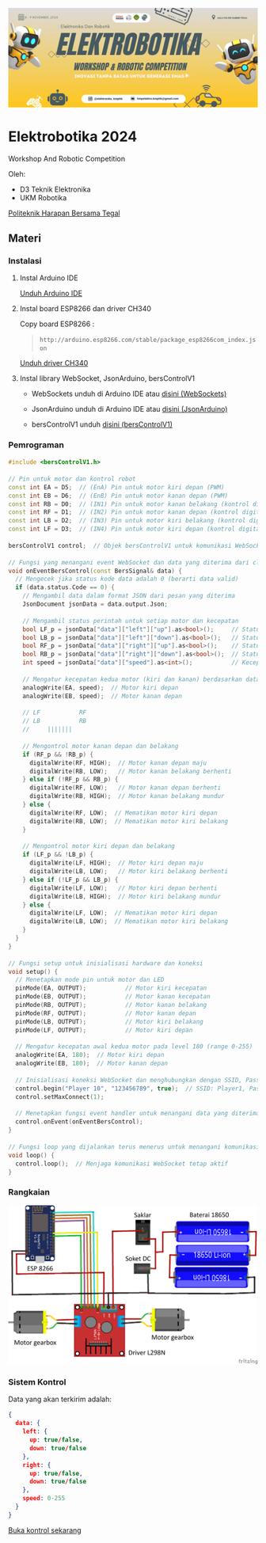 ![Elektrobotika 2024](https://github.com/Faizyee/Elektrobotika_2024/blob/a62c9610bb55eec299da8ea1fce67014cdcda204/fp.png)

# Elektrobotika 2024
Workshop And Robotic Competition

Oleh:
- D3 Teknik Elektronika
- UKM Robotika

[Politeknik Harapan Bersama Tegal](https://www.poltekharber.ac.id)

## Materi

### Instalasi

1. Instal Arduino IDE
   
   [Unduh Arduino IDE](https://www.arduino.cc/en/software)

3. Instal board ESP8266 dan driver CH340

   Copy board ESP8266 :
   >  ```http://arduino.esp8266.com/stable/package_esp8266com_index.json```

   [Unduh driver CH340](https://sparks.gogo.co.nz/ch340.html)

5. Instal library WebSocket, JsonArduino, bersControlV1

   - WebSockets unduh di Arduino IDE atau [disini (WebSockets)](https://github.com/Links2004/arduinoWebSockets)
   
   - JsonArduino unduh di Arduino IDE atau [disini (JsonArduino)](https://github.com/bblanchon/ArduinoJson)
   
   - bersControlV1 unduh [disini (bersControlV1)](https://github.com/Faizyee/BersControl/archive/refs/heads/main.zip)

### Pemrograman

```ino
#include <bersControlV1.h>

// Pin untuk motor dan kontrol robot
const int EA = D5;  // (EnA) Pin untuk motor kiri depan (PWM)
const int EB = D6;  // (EnB) Pin untuk motor kanan depan (PWM)
const int RB = D0;  // (IN1) Pin untuk motor kanan belakang (kontrol digital)
const int RF = D1;  // (IN2) Pin untuk motor kanan depan (kontrol digital)
const int LB = D2;  // (IN3) Pin untuk motor kiri belakang (kontrol digital)
const int LF = D3;  // (IN4) Pin untuk motor kiri depan (kontrol digital)

bersControlV1 control;  // Objek bersControlV1 untuk komunikasi WebSocket

// Fungsi yang menangani event WebSocket dan data yang diterima dari client
void onEventBersControl(const BersSignal& data) {
  // Mengecek jika status kode data adalah 0 (berarti data valid)
  if (data.status.Code == 0) {
    // Mengambil data dalam format JSON dari pesan yang diterima
    JsonDocument jsonData = data.output.Json;

    // Mengambil status perintah untuk setiap motor dan kecepatan
    bool LF_p = jsonData["data"]["left"]["up"].as<bool>();     // Status motor kiri depan (gerak maju)
    bool LB_p = jsonData["data"]["left"]["down"].as<bool>();   // Status motor kiri belakang (gerak mundur)
    bool RF_p = jsonData["data"]["right"]["up"].as<bool>();    // Status motor kanan depan (gerak maju)
    bool RB_p = jsonData["data"]["right"]["down"].as<bool>();  // Status motor kanan belakang (gerak mundur)
    int speed = jsonData["data"]["speed"].as<int>();           // Kecepatan motor (PWM)

    // Mengatur kecepatan kedua motor (kiri dan kanan) berdasarkan data yang diterima
    analogWrite(EA, speed);  // Motor kiri depan
    analogWrite(EB, speed);  // Motor kanan depan

    // LF           RF
    // LB           RB
    //     |||||||    

    // Mengontrol motor kanan depan dan belakang
    if (RF_p && !RB_p) {
      digitalWrite(RF, HIGH);  // Motor kanan depan maju
      digitalWrite(RB, LOW);   // Motor kanan belakang berhenti
    } else if (!RF_p && RB_p) {
      digitalWrite(RF, LOW);   // Motor kanan depan berhenti
      digitalWrite(RB, HIGH);  // Motor kanan belakang mundur
    } else {
      digitalWrite(RF, LOW);  // Mematikan motor kiri depan
      digitalWrite(RB, LOW);  // Mematikan motor kiri belakang
    }

    // Mengontrol motor kiri depan dan belakang
    if (LF_p && !LB_p) {
      digitalWrite(LF, HIGH);  // Motor kiri depan maju
      digitalWrite(LB, LOW);   // Motor kiri belakang berhenti
    } else if (!LF_p && LB_p) {
      digitalWrite(LF, LOW);   // Motor kiri depan berhenti
      digitalWrite(LB, HIGH);  // Motor kiri belakang mundur
    } else {
      digitalWrite(LF, LOW);  // Mematikan motor kiri depan
      digitalWrite(LB, LOW);  // Mematikan motor kiri belakang
    }
  }
}

// Fungsi setup untuk inisialisasi hardware dan koneksi
void setup() {
  // Menetapkan mode pin untuk motor dan LED
  pinMode(EA, OUTPUT);           // Motor kiri kecepatan
  pinMode(EB, OUTPUT);           // Motor kanan kecepatan
  pinMode(RB, OUTPUT);           // Motor kanan belakang
  pinMode(RF, OUTPUT);           // Motor kanan depan
  pinMode(LB, OUTPUT);           // Motor kiri belakang
  pinMode(LF, OUTPUT);           // Motor kiri depan

  // Mengatur kecepatan awal kedua motor pada level 180 (range 0-255)
  analogWrite(EA, 180);  // Motor kiri depan
  analogWrite(EB, 180);  // Motor kanan depan

  // Inisialisasi koneksi WebSocket dan menghubungkan dengan SSID, Password, dan Mode Access Point (true) atau Station (false)
  control.begin("Player 10", "123456789", true);  // SSID: Player1, Password: 123456789, Mode: Access Point
  control.setMaxConnect(1);

  // Menetapkan fungsi event handler untuk menangani data yang diterima
  control.onEvent(onEventBersControl);
}

// Fungsi loop yang dijalankan terus menerus untuk menangani komunikasi
void loop() {
  control.loop();  // Menjaga komunikasi WebSocket tetap aktif
}
```

### Rangkaian

![Rangkaian](https://github.com/Faizyee/Elektrobotika_2024/blob/fe2750ef85d2cade316f6d106fdc46b584f7e28b/sp.png)

### Sistem Kontrol

Data yang akan terkirim adalah:
```json
{
  data: {
    left: {
      up: true/false,
      down: true/false
    },
    right: {
      up: true/false,
      down: true/false
    },
    speed: 0-255
  }
}
```

[Buka kontrol sekarang](https://faizyee.github.io/Elektrobotika_2024)